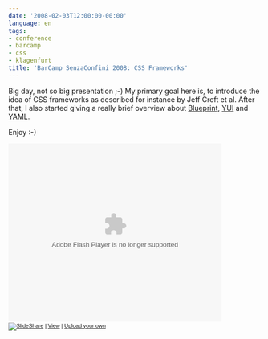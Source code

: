 ```yaml
---
date: '2008-02-03T12:00:00-00:00'
language: en
tags:
- conference
- barcamp
- css
- klagenfurt
title: 'BarCamp SenzaConfini 2008: CSS Frameworks'
---
```



Big day, not so big presentation ;-) My primary goal here is, to introduce the idea of CSS frameworks as described for instance by Jeff Croft et al. After that, I also started giving a really brief overview about [Blueprint](http://code.google.com/p/blueprintcss/), [YUI](http://developer.yahoo.com/yui/) and [YAML](http://www.yaml.de).

Enjoy :-)

<div style="width:425px;text-align:left" id="__ss_250915"><object style="margin:0px" width="425" height="355"><param name="movie" value="http://static.slideshare.net/swf/ssplayer2.swf?doc=css-frameworks-1202042018973913-4"/><param name="allowFullScreen" value="true"/><param name="allowScriptAccess" value="always"/><embed src="http://static.slideshare.net/swf/ssplayer2.swf?doc=css-frameworks-1202042018973913-4" type="application/x-shockwave-flash" allowscriptaccess="always" allowfullscreen="true" width="425" height="355"></embed></object><div style="font-size:11px;font-family:tahoma,arial;height:26px;padding-top:2px;"><a href="http://www.slideshare.net/?src=embed"><img src="http://static.slideshare.net/swf/logo_embd.png" style="border:0px none;margin-bottom:-5px" alt="SlideShare"/></a> | <a href="http://www.slideshare.net/zerok/css-frameworks?src=embed" title="View 'CSS Frameworks' on SlideShare">View</a> | <a href="http://www.slideshare.net/upload?src=embed">Upload your own</a></div></div>
